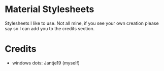 # Material Stylesheets

Stylesheets I like to use.
Not all mine, if you see your own creation please say so I can add you to the credits section.

# Credits
- windows dots: Jantje19 (myself)
